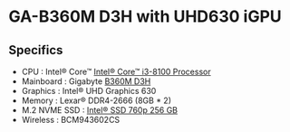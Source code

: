# GA-B360M D3H with UHD630 iGPU

## Specifics

- CPU : Intel® Core™ [Intel® Core™ i3-8100 Processor](https://ark.intel.com/content/www/us/en/ark/products/126688/intel-core-i3-8100-processor-6m-cache-3-60-ghz.html)
- Mainboard : Gigabyte [B360M D3H](https://www.gigabyte.cn/Motherboard/B360M-D3H-rev-10)
- Graphics : Intel® UHD Graphics 630
- Memory : Lexar® DDR4-2666 (8GB * 2)
- M.2 NVME SSD : [Intel® SSD 760p 256 GB](https://ark.intel.com/content/www/us/en/ark/products/134583/intel-ssd-760p-series-256gb-m-2-80mm-pcie-3-0-x4-3d2-tlc.html)
- Wireless : BCM943602CS
